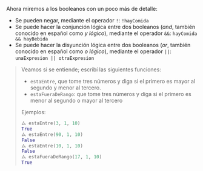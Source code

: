 Ahora miremos a los booleanos con un poco más de detalle:

* Se pueden negar, mediante el operador `!`: `!hayComida`
* Se puede hacer la conjunción lógica entre dos booleanos (_and_, también conocido en español como _y lógico_), mediante el operador `&&`: `hayComida && hayBebida`
* Se puede hacer la disyunción lógica entre dos booleanos (_or_, también conocido en español como _o lógico_), mediante el operador `||`: `unaExpresion || otraExpresion`

> Veamos si se entiende; escribí las siguientes funciones:
>
> * `estaEntre`, que tome tres números y diga si el primero es mayor al segundo y menor al tercero.
> * `estaFueraDeRango`: que tome tres números y diga si el primero es menor al segundo o mayor al tercero
>
> Ejemplos:
>
> ```python
> ム estaEntre(3, 1, 10)
> True
> ム estaEntre(90, 1, 10)
> False
> ム estaEntre(10, 1, 10)
> False
> ム estaFueraDeRango(17, 1, 10)
> True
> ```
>
